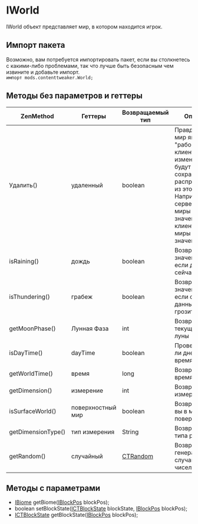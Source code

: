 # IWorld

IWorld объект представляет мир, в котором находится игрок.

## Импорт пакета

Возможно, вам потребуется импортировать пакет, если вы столкнетесь с какими-либо проблемами, так что лучше быть безопасным чем извините и добавьте импорт.  
`импорт mods.contenttweaker.World;`

## Методы без параметров и геттеры

| ZenMethod          | Геттеры           | Возвращаемый тип                                               | Описание                                                                                                                                                                                            |
| ------------------ | ----------------- | -------------------------------------------------------------- | --------------------------------------------------------------------------------------------------------------------------------------------------------------------------------------------------- |
| Удалить()          | удаленный         | boolean                                                        | Правда, если мир является "рабородным" клиентом, изменения не будут сохранены или распространены из этого мира. Например, серверные миры имеют значение false, клиентские миры имеют значение true. |
| isRaining()        | дождь             | boolean                                                        | Возвращает значение true, если дождь сейчас идёт                                                                                                                                                    |
| isThundering()     | грабеж            | boolean                                                        | Возвращает значение true, если оно в данный момент грозит                                                                                                                                           |
| getMoonPhase()     | Лунная Фаза       | int                                                            | Возвращает текущую фазу луны                                                                                                                                                                        |
| isDayTime()        | dayTime           | boolean                                                        | Проверяет, есть ли дневное время                                                                                                                                                                    |
| getWorldTime()     | время             | long                                                           | Возвращает время мира                                                                                                                                                                               |
| getDimension()     | измерение         | int                                                            | Возвращает измерение мира                                                                                                                                                                           |
| isSurfaceWorld()   | поверхностный мир | boolean                                                        | Возвращает ли вы в мире поверхности                                                                                                                                                                 |
| getDimensionType() | тип измерения     | String                                                         | Возвращает имя типа размера                                                                                                                                                                         |
| getRandom()        | случайный         | [CTRandom](/Mods/ContentTweaker/Vanilla/Types/World/CTRandom/) | Возвращает генератор случайных чисел мира                                                                                                                                                           |

## Методы с параметрами

- [IBiome](/Vanilla/Biomes/IBiome/) getBiome([IBlockPos](/Mods/ContentTweaker/Vanilla/Types/Block/IBlockPos/) blockPos);
- boolean setBlockState([ICTBlockState](/Mods/ContentTweaker/Vanilla/Types/Block/ICTBlockState/) blockState, [IBlockPos](/Mods/ContentTweaker/Vanilla/Types/Block/IBlockPos/) blockPos);
- [ICTBlockState](/Mods/ContentTweaker/Vanilla/Types/Block/ICTBlockState/) getBlockState([IBlockPos](/Mods/ContentTweaker/Vanilla/Types/Block/IBlockPos/) blockPos);